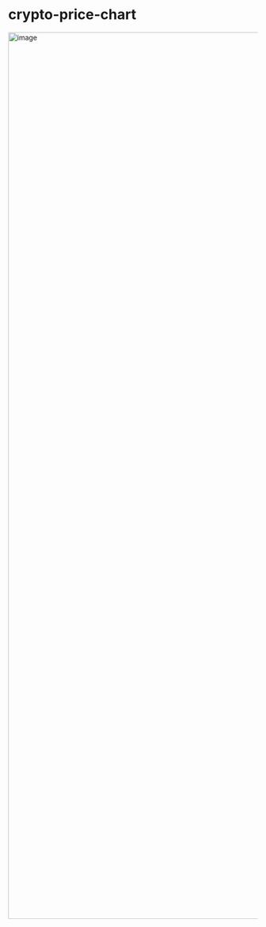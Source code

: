 # crypto-price-chart
<img width="1792" alt="image" src="https://github.com/subash-v/crypto-price-chart/assets/42377150/5b733661-5ce8-4632-88ef-072113e73808">
